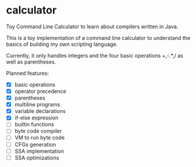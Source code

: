 # calculator
Toy Command Line Calculator to learn about compilers written in Java.

This is a toy implementation of a command line calculator to understand the basics of building my own scripting language.

Currently, it only handles integers and the four basic operations +,-.*,/ as well as parentheses.

Planned features:

- [x] basic operations
- [x] operator precedence
- [x] parentheses
- [x] multiline programs
- [x] variable declarations
- [x] if-else expression
- [ ] builtin functions
- [ ] byte code compiler
- [ ] VM to run byte code
- [ ] CFGs generation
- [ ] SSA implementation
- [ ] SSA optimizations
